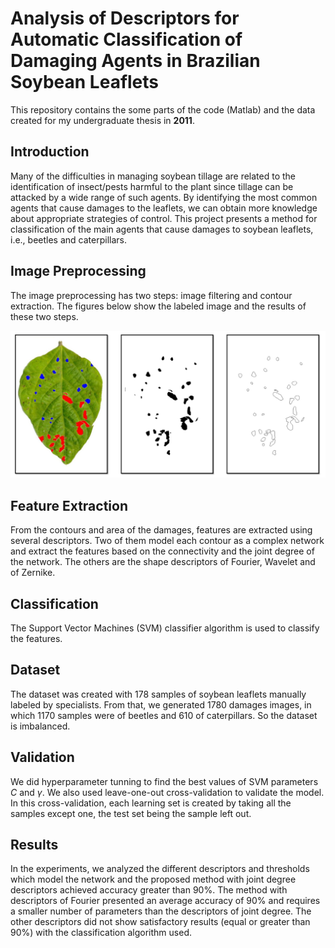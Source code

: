 # Analysis of Descriptors for Automatic Classification of Damaging Agents in Brazilian Soybean Leaflets

This repository contains the some parts of the code (Matlab) and the data created for my undergraduate thesis in **2011**.

## Introduction
Many of the difficulties in managing soybean tillage are related to the identification of insect/pests harmful to the plant since tillage can be attacked by a wide range of such agents. By identifying the most common agents that cause damages to the leaflets, we can obtain more knowledge about appropriate strategies of control. This project presents a method for classification of the main agents that cause damages to soybean leaflets, i.e., beetles and caterpillars.

## Image Preprocessing
The image preprocessing has two steps: image filtering and contour extraction. The figures below show the labeled image and the results of these two steps.

![Preprocessing](preprocessing.png)

## Feature Extraction

From the contours and area of the damages, features are extracted using several descriptors. Two of them model each contour as a complex network and extract the features based on the connectivity and the joint degree of the network. The others are the shape descriptors of Fourier, Wavelet and of Zernike.

## Classification
The Support Vector Machines (SVM) classifier algorithm is used to classify the features.

## Dataset

The dataset was created with 178 samples of soybean leaflets manually labeled by specialists. From that, we generated 1780 damages images, in which 1170 samples were of beetles and 610 of caterpillars. So the dataset is imbalanced.

## Validation

We did hyperparameter tunning to find the best values of SVM parameters $C$ and $\gamma$. We also used leave-one-out cross-validation to validate the model. In this cross-validation, each learning set is created by taking all the samples except one, the test set being the sample left out. 

## Results
In the experiments, we analyzed the different descriptors and thresholds which model the network and the proposed method with joint degree descriptors achieved accuracy greater than 90%. The method with descriptors of Fourier presented an average accuracy of 90% and requires a smaller number of parameters than the descriptors of joint degree. The other descriptors did not show satisfactory results (equal or greater than 90%) with the classification algorithm used.
